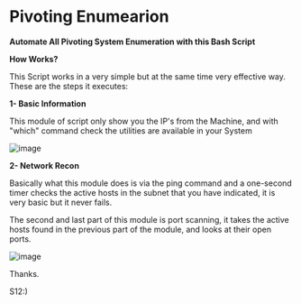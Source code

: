 # Pivoting Enumearion
**Automate All Pivoting System Enumeration with this Bash Script**

**How Works?**

This Script works in a very simple but at the same time very effective way. These are the steps it executes:

**1- Basic Information**

This module of script only show you the IP's from the Machine, and with "which" command check the utilities are available in your System 

![image](https://user-images.githubusercontent.com/79543461/187663474-fdd080d9-2660-4d95-bba7-8d744890033d.png)

**2- Network Recon**

Basically what this module does is via the ping command and a one-second timer checks the active hosts in the subnet that you have indicated, it is very basic but it never fails.

The second and last part of this module is port scanning, it takes the active hosts found in the previous part of the module, and looks at their open ports.

![image](https://user-images.githubusercontent.com/79543461/187674337-5ef7b1a1-8eaf-4436-aa93-7ce2e70d4fbd.png)

Thanks.

S12:)
